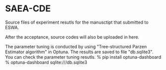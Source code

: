# SAEA-CDE
Source files of experiment resutls for the manusctipt that submitted to ESWA.

After the acceptance, source codes will also be uploaded in here.

The parameter tuning is conducted by using "Tree-structured Parzen Estimator algorithm" in Optuna.
The results are saved to file "db.sqlite3".
You can check the parameter tuning resutls.
% pip install optuna-dashboard
% optuna-dashboard sqlite:///db.sqlite3
